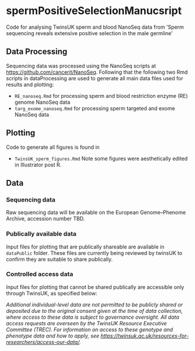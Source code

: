 # spermPositiveSelectionManucsript
Code for analysing TwinsUK sperm and blood NanoSeq data from 'Sperm sequencing reveals extensive positive selection in the male germline'

## Data Processing
Sequencing data was processed using the NanoSeq scripts at https://github.com/cancerit/NanoSeq. Following that the following two Rmd scripts in dataProcessing are used to generate all main data files used for results and plotting:
- `RE_nanoseq.Rmd` for processing sperm and blood restriction enzyme (RE) genome NanoSeq data
- `targ_exome_nanoseq.Rmd` for processing sperm targeted and exome NanoSeq data

## Plotting
Code to generate all figures is found in 
- `TwinsUK_sperm_figures.Rmd`
Note some figures were aesthetically edited in Illustrator post R.

## Data
### Sequencing data
Raw sequencing data will be available on the European Genome–Phenome Archive, accession number TBD.
### Publically available data
Input files for plotting that are publically shareable are available in `dataPublic` folder. These files are currently being reviewed by twinsUK to confirm they are suitable to share publically.
### Controlled access data
Input files for plotting that cannot be shared publically are accessible only through TwinsUK, as specified below:

*Additional individual-level data are not permitted to be publicly shared or deposited due to the original consent given at the time of data collection, where access to these data is subject to governance oversight. All data access requests are overseen by the TwinsUK Resource Executive Committee (TREC). For information on access to these genotype and phenotype data and how to apply, see https://twinsuk.ac.uk/resources-for-researchers/access-our-data/.*

